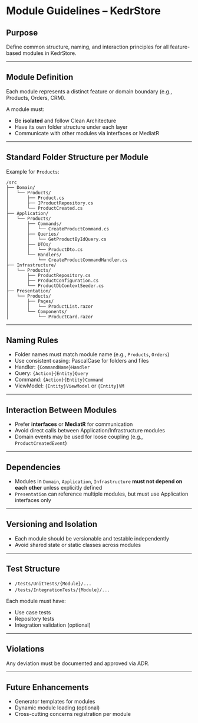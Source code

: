 ﻿# Module Guidelines – KedrStore

## Purpose

Define common structure, naming, and interaction principles for all feature-based modules in KedrStore.

---

## Module Definition

Each module represents a distinct feature or domain boundary (e.g., Products, Orders, CRM).

A module must:

- Be **isolated** and follow Clean Architecture
- Have its own folder structure under each layer
- Communicate with other modules via interfaces or MediatR

---

## Standard Folder Structure per Module

Example for `Products`:

```
/src
├── Domain/
│   └── Products/
│       ├── Product.cs
│       ├── IProductRepository.cs
│       └── ProductCreated.cs
├── Application/
│   └── Products/
│       ├── Commands/
│       │   └── CreateProductCommand.cs
│       ├── Queries/
│       │   └── GetProductByIdQuery.cs
│       ├── DTOs/
│       │   └── ProductDto.cs
│       └── Handlers/
│           └── CreateProductCommandHandler.cs
├── Infrastructure/
│   └── Products/
│       ├── ProductRepository.cs
│       ├── ProductConfiguration.cs
│       └── ProductDbContextSeeder.cs
├── Presentation/
│   └── Products/
│       ├── Pages/
│       │   └── ProductList.razor
│       └── Components/
│           └── ProductCard.razor
```

---

## Naming Rules

- Folder names must match module name (e.g., `Products`, `Orders`)
- Use consistent casing: PascalCase for folders and files
- Handler: `{CommandName}Handler`
- Query: `{Action}{Entity}Query`
- Command: `{Action}{Entity}Command`
- ViewModel: `{Entity}ViewModel` or `{Entity}VM`

---

## Interaction Between Modules

- Prefer **interfaces** or **MediatR** for communication
- Avoid direct calls between Application/Infrastructure modules
- Domain events may be used for loose coupling (e.g., `ProductCreatedEvent`)

---

## Dependencies

- Modules in `Domain`, `Application`, `Infrastructure` **must not depend on each other** unless explicitly defined
- `Presentation` can reference multiple modules, but must use Application interfaces only

---

## Versioning and Isolation

- Each module should be versionable and testable independently
- Avoid shared state or static classes across modules

---

## Test Structure

- `/tests/UnitTests/{Module}/...`
- `/tests/IntegrationTests/{Module}/...`

Each module must have:
- Use case tests
- Repository tests
- Integration validation (optional)

---

## Violations

Any deviation must be documented and approved via ADR.

---

## Future Enhancements

- Generator templates for modules
- Dynamic module loading (optional)
- Cross-cutting concerns registration per module